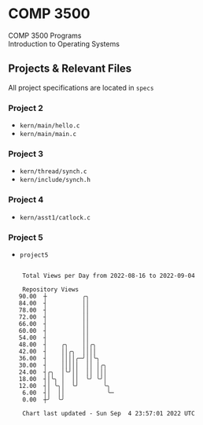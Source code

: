 # COMP 3500
COMP 3500 Programs  
Introduction to Operating Systems  
## Projects & Relevant Files
All project specifications are located in `specs`
### Project 2
- `kern/main/hello.c`
- `kern/main/main.c`
### Project 3
- `kern/thread/synch.c`
- `kern/include/synch.h`
### Project 4
- `kern/asst1/catlock.c`
### Project 5
- `project5`

```

    Total Views per Day from 2022-08-16 to 2022-09-04

    Repository Views
   90.00  ┼          ╭╮
   84.00  ┤          ││
   78.00  ┤          ││
   72.00  ┤          ││
   66.00  ┤          ││
   60.00  ┤          ││
   54.00  ┤          ││
   48.00  ┤    ╭╮    ││╭╮
   42.00  ┤    ││╭╮  ││││
   36.00  ┤    ││││╭─╯││╰╮
   30.00  ┤    │││││  ││ │╭╮
   24.00  ┤╭╮  │╰╯││  ││ │││
   18.00  ┤│╰╮ │  ││  ╰╯ ╰╯│
   12.00  ┤│ ╰╮│  ╰╯       ╰╮
    6.00  ┤│  ││            ╰─
    0.00  ┼╯  ╰╯

    Chart last updated - Sun Sep  4 23:57:01 2022 UTC
    
```

